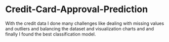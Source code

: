 # Credit-Card-Approval-Prediction
With the credit data I done many challenges like dealing with missing values and outliers and balancing the  dataset and visualization charts and and finally I found the best classification model.
